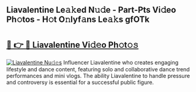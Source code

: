 ## Liavalentine Le𝚊𝚔ed N𝚞𝚍e - Part-Pts Vi𝚍eo Ph𝚘tos - H𝚘t O𝚗lyf𝚊ns Le𝚊𝚔s gfOTk

# <h2><a href="http://hf4n8a.feru.top/?c=Liavalentine">🔗 👉 🔴 Liavalentine Vi𝚍𝚎o Ph𝚘t𝚘𝚜</a></h2>

[![Liavalentine Nu𝚍𝚎s](https://i.imgur.com/0TWrTi3.gif)](http://hf4n8a.feru.top/?c=Liavalentine)
Influencer Liavalentine who creates engaging lifestyle and dance content, featuring solo and collaborative dance trend performances and mini vlogs. The ability Liavalentine to handle pressure and controversy is essential for a successful public figure. 
